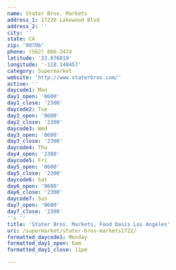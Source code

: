 ```yaml
---
name: Stater Bros. Markets
address_1: 17220 Lakewood Blvd
address_2: ''
city: ''
state: CA
zip: '90706'
phone: (562) 866-2474
latitude: '33.876019'
longitude: '-118.140457'
category: Supermarket
website: 'http://www.staterbros.com/'
active: ''
daycode1: Mon
day1_open: '0600'
day1_close: '2300'
daycode2: Tue
day2_open: '0600'
day2_close: '2300'
daycode3: Wed
day3_open: '0600'
day3_close: '2300'
daycode4: Thu
day4_open: '2300'
daycode5: Fri
day5_open: '0600'
day5_close: '2300'
daycode6: Sat
day6_open: '0600'
day6_close: '2300'
daycode7: Sun
day7_open: '0600'
day7_close: '2300'
'': ''
title: 'Stater Bros. Markets, Food Oasis Los Angeles'
uri: /supermarket/stater-bros-markets1722/
formatted_daycode1: Monday
formatted_day1_open: 6am
formatted_day1_close: 11pm

---
```

